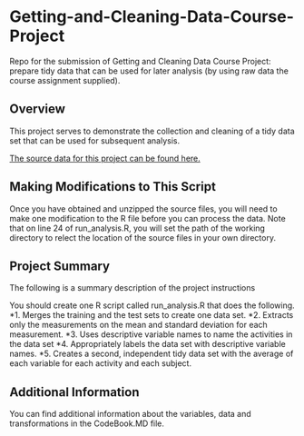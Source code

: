 # Getting-and-Cleaning-Data-Course-Project
Repo for the submission of Getting and Cleaning Data Course Project: prepare tidy data that can be used for later analysis (by using raw data the course assignment supplied).

## Overview
This project serves to demonstrate the collection and cleaning of a tidy data set that can be used for subsequent analysis. 

[The source data for this project can be found here.](https://d396qusza40orc.cloudfront.net/getdata%2Fprojectfiles%2FUCI%20HAR%20Dataset.zip)

## Making Modifications to This Script
Once you have obtained and unzipped the source files, you will need to make one modification to the R file before you can process the data.
Note that on line 24 of run_analysis.R, you will set the path of the working directory to relect the location of the source files in your own directory.

## Project Summary
The following is a summary description of the project instructions

You should create one R script called run_analysis.R that does the following. 
*1. Merges the training and the test sets to create one data set.
*2. Extracts only the measurements on the mean and standard deviation for each measurement. 
*3. Uses descriptive variable names to name the activities in the data set
*4. Appropriately labels the data set with descriptive variable names. 
*5. Creates a second, independent tidy data set with the average of each variable for each activity and each subject. 

## Additional Information
You can find additional information about the variables, data and transformations in the CodeBook.MD file.
